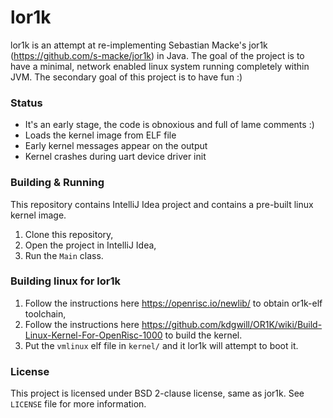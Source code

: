 # lor1k

lor1k is an attempt at re-implementing Sebastian Macke's jor1k (https://github.com/s-macke/jor1k) in Java.
The goal of the project is to have a minimal, network enabled linux system running completely within JVM.
The secondary goal of this project is to have fun :)

### Status

- It's an early stage, the code is obnoxious and full of lame comments :)
- Loads the kernel image from ELF file
- Early kernel messages appear on the output
- Kernel crashes during uart device driver init

### Building & Running

This repository contains IntelliJ Idea project and contains a pre-built linux kernel image.
1. Clone this repository, 
2. Open the project in IntelliJ Idea,
3. Run the `Main` class.

### Building linux for lor1k

1. Follow the instructions here https://openrisc.io/newlib/ to obtain or1k-elf toolchain,
2. Follow the instructions here https://github.com/kdgwill/OR1K/wiki/Build-Linux-Kernel-For-OpenRisc-1000 to build the kernel.
3. Put the `vmlinux` elf file in `kernel/` and it lor1k will attempt to boot it.

### License 

This project is licensed under BSD 2-clause license, same as jor1k. See `LICENSE` file for more information.
